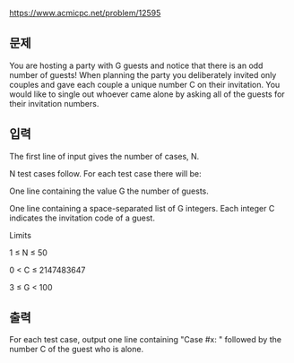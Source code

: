 https://www.acmicpc.net/problem/12595

## 문제
You are hosting a party with G guests and notice that there is an odd number of guests! When planning the party you deliberately invited only couples and gave each couple a unique number C on their invitation. You would like to single out whoever came alone by asking all of the guests for their invitation numbers.

## 입력
The first line of input gives the number of cases, N.

N test cases follow. For each test case there will be:

One line containing the value G the number of guests.

One line containing a space-separated list of G integers. Each integer C indicates the invitation code of a guest.

Limits

1 ≤ N ≤ 50

0 < C ≤ 2147483647

3 ≤ G < 100

## 출력
For each test case, output one line containing "Case #x: " followed by the number C of the guest who is alone.
